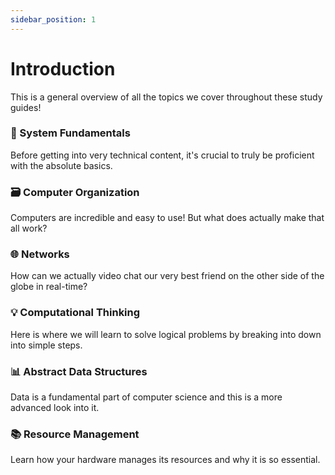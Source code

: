 ```yaml
---
sidebar_position: 1
---
```


# Introduction

This is a general overview of all the topics we cover throughout these study guides!

<div class="row">
    <div class="col col--6 margin-top--lg ">
        <div class="card">
            <div class="card__header">
                <h3>📇 System Fundamentals</h3>
                </div>
                <div class="card__body">
                    <p>
                        Before getting into very technical content, it's crucial to truly be proficient with the absolute basics. 
                    </p>
                </div>
                <div class="card__footer">
            </div>
        </div>
    </div>
    <div class="col col--6 margin-top--lg">
        <div class="card">
            <div class="card__header">
                <h3>🗃️ Computer Organization</h3>
                </div>
                <div class="card__body">
                    <p>
                        Computers are incredible and easy to use! But what does actually make that all work?  
                    </p>
                </div>
                <div class="card__footer">
            </div>
        </div>    
    </div>
    <div class="col col--6 margin-top--lg">
        <div class="card">
            <div class="card__header">
                <h3>🌐 Networks</h3>
                </div>
                <div class="card__body">
                    <p>
                        How can we actually video chat our very best friend on the other side of the globe in real-time?
                    </p>
                </div>
                <div class="card__footer">
            </div>
        </div>    
    </div>
    <div class="col col--6 margin-top--lg">
        <div class="card">
            <div class="card__header">
                <h3>💡 Computational Thinking</h3>
                </div>
                <div class="card__body">
                    <p>
                        Here is where we will learn to solve logical problems by breaking into down into simple steps.
                    </p>
                </div>
                <div class="card__footer">
            </div>
        </div>    
    </div>
    <div class="col col--6 margin-top--lg">
        <div class="card">
            <div class="card__header">
                <h3>📊 Abstract Data Structures</h3>
                </div>
                <div class="card__body">
                    <p>
                        Data is a fundamental part of computer science and this is a more advanced look into it.
                    </p>
                </div>
                <div class="card__footer">
            </div>
        </div>    
    </div>
    <div class="col col--6 margin-top--lg">
        <div class="card">
            <div class="card__header">
                <h3>📚 Resource Management</h3>
                </div>
                <div class="card__body">
                    <p>
                        Learn how your hardware manages its resources and why it is so essential.
                    </p>
                </div>
                <div class="card__footer">
            </div>
        </div>    
    </div>
</div>
